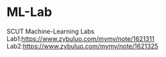 # ML-Lab
SCUT Machine-Learning Labs
Lab1:https://www.zybuluo.com/mymy/note/1621311
Lab2:https://www.zybuluo.com/mymy/note/1621325
